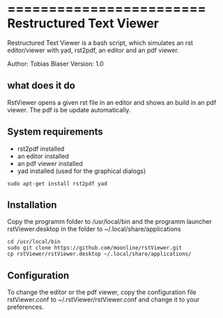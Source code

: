 ========================
Restructured Text Viewer
========================
Restructured Text Viewer is a bash script, which simulates an rst editor/viewer with yad, rst2pdf, an editor and an pdf viewer.

Author: Tobias Blaser
Version: 1.0

what does it do
---------------
RstViewer opens a given rst file in an editor and shows an build in an pdf viewer. The pdf is be update automatically.

System requirements
-------------------
* rst2pdf installed
* an editor installed
* an pdf viewer installed
* yad installed (used for the graphical dialogs)

`sudo apt-get install rst2pdf yad`

Installation
------------
Copy the programm folder to /usr/local/bin and the programm launcher rstViewer.desktop in the folder to ~/.local/share/applications

    cd /usr/local/bin
    sudo git clone https://github.com/moonline/rstViewer.git
    cp rstViewer/rstViewer.desktop ~/.local/share/applications/

Configuration
-------------
To change the editor or the pdf viewer, copy the configuration file rstViewer.conf to ~/.rstViewer/rstViewer.conf and change it to your preferences.


